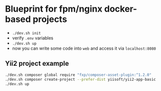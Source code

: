 # Blueprint for fpm/nginx docker-based projects

* `./dev.sh init`
* verify `.env` variables
* `./dev.sh up`
* now you can write some code into `web` and access it via `localhost:8080`

## Yii2 project example

```bash
./dev.sh composer global require "fxp/composer-asset-plugin:^1.2.0"
./dev.sh composer create-project --prefer-dist yiisoft/yii2-app-basic .
./dev.sh up
```
